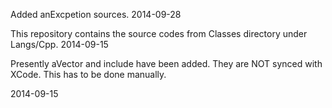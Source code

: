 Added anExcpetion sources. 2014-09-28

This repository contains the source codes from Classes directory under Langs/Cpp. 
2014-09-15

Presently aVector and include have been added. They are NOT synced with XCode. This has to be done manually.

2014-09-15


